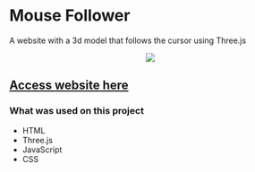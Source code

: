 # Mouse Follower

A website with a 3d model that follows the cursor using Three.js

<p align="center">
  <img src="./demo.gif">
</p>

## [Access website here](https://lnardon.github.io/MouseFollower/ "Homepage")

### What was used on this project

- HTML
- Three.js
- JavaScript
- CSS
